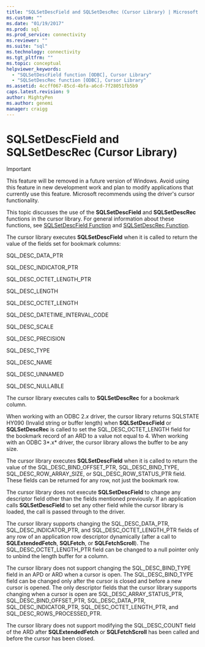```yaml
---
title: "SQLSetDescField and SQLSetDescRec (Cursor Library) | Microsoft Docs"
ms.custom: ""
ms.date: "01/19/2017"
ms.prod: sql
ms.prod_service: connectivity
ms.reviewer: ""
ms.suite: "sql"
ms.technology: connectivity
ms.tgt_pltfrm: ""
ms.topic: conceptual
helpviewer_keywords: 
  - "SQLSetDescField function [ODBC], Cursor Library"
  - "SQLSetDescRec function [ODBC], Cursor Library"
ms.assetid: 4ccff067-85cd-4bfa-a6cd-7f28051fb5b9
caps.latest.revision: 9
author: MightyPen
ms.author: genemi
manager: craigg
---
```

# SQLSetDescField and SQLSetDescRec (Cursor Library)
> [!IMPORTANT]  
>  This feature will be removed in a future version of Windows. Avoid using this feature in new development work and plan to modify applications that currently use this feature. Microsoft recommends using the driver's cursor functionality.  
  
 This topic discusses the use of the **SQLSetDescField** and **SQLSetDescRec** functions in the cursor library. For general information about these functions, see [SQLSetDescField Function](../../../odbc/reference/syntax/sqlsetdescfield-function.md) and [SQLSetDescRec Function](../../../odbc/reference/syntax/sqlsetdescrec-function.md).  
  
 The cursor library executes **SQLSetDescField** when it is called to return the value of the fields set for bookmark columns:  
  
 SQL_DESC_DATA_PTR  
  
 SQL_DESC_INDICATOR_PTR  
  
 SQL_DESC_OCTET_LENGTH_PTR  
  
 SQL_DESC_LENGTH  
  
 SQL_DESC_OCTET_LENGTH  
  
 SQL_DESC_DATETIME_INTERVAL_CODE  
  
 SQL_DESC_SCALE  
  
 SQL_DESC_PRECISION  
  
 SQL_DESC_TYPE  
  
 SQL_DESC_NAME  
  
 SQL_DESC_UNNAMED  
  
 SQL_DESC_NULLABLE  
  
 The cursor library executes calls to **SQLSetDescRec** for a bookmark column.  
  
 When working with an ODBC 2.*x* driver, the cursor library returns SQLSTATE HY090 (Invalid string or buffer length) when **SQLSetDescField** or **SQLSetDescRec** is called to set the SQL_DESC_OCTET_LENGTH field for the bookmark record of an ARD to a value not equal to 4. When working with an ODBC 3*.x* driver, the cursor library allows the buffer to be any size.  
  
 The cursor library executes **SQLSetDescField** when it is called to return the value of the SQL_DESC_BIND_OFFSET_PTR, SQL_DESC_BIND_TYPE, SQL_DESC_ROW_ARRAY_SIZE, or SQL_DESC_ROW_STATUS_PTR field. These fields can be returned for any row, not just the bookmark row.  
  
 The cursor library does not execute **SQLSetDescField** to change any descriptor field other than the fields mentioned previously. If an application calls **SQLSetDescField** to set any other field while the cursor library is loaded, the call is passed through to the driver.  
  
 The cursor library supports changing the SQL_DESC_DATA_PTR, SQL_DESC_INDICATOR_PTR, and SQL_DESC_OCTET_LENGTH_PTR fields of any row of an application row descriptor dynamically (after a call to **SQLExtendedFetch**, **SQLFetch**, or **SQLFetchScroll**). The SQL_DESC_OCTET_LENGTH_PTR field can be changed to a null pointer only to unbind the length buffer for a column.  
  
 The cursor library does not support changing the SQL_DESC_BIND_TYPE field in an APD or ARD when a cursor is open. The SQL_DESC_BIND_TYPE field can be changed only after the cursor is closed and before a new cursor is opened. The only descriptor fields that the cursor library supports changing when a cursor is open are SQL_DESC_ARRAY_STATUS_PTR, SQL_DESC_BIND_OFFSET_PTR, SQL_DESC_DATA_PTR, SQL_DESC_INDICATOR_PTR, SQL_DESC_OCTET_LENGTH_PTR, and SQL_DESC_ROWS_PROCESSED_PTR.  
  
 The cursor library does not support modifying the SQL_DESC_COUNT field of the ARD after **SQLExtendedFetch** or **SQLFetchScroll** has been called and before the cursor has been closed.
